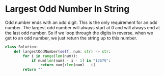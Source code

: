 # Largest Odd Number In String
Odd number ends with an odd digit. This is the only requirement for an odd number. The largest odd number will always start at 0 and will always end at the last odd number. So if we loop through the digits in reverse, when we get to an odd number, we just return the string up to this number.
```python
class Solution:
    def largestOddNumber(self, num: str) -> str:
        for i in range(len(num)):
            if num[len(num) - i - 1] in "13579":
                return num[:len(num) - i]
        return ""
```

